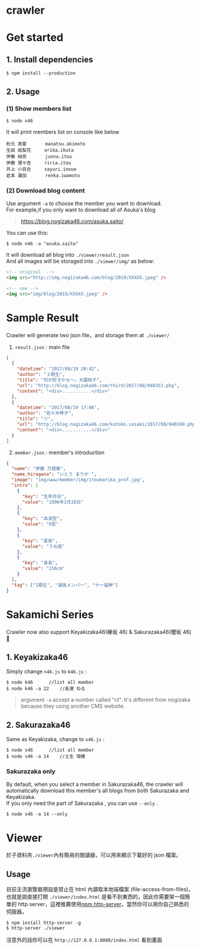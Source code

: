 # crawler

# Get started

## 1. Install dependencies

```
$ npm install --production
```

## 2. Usage

### (1) Show members list

```
$ node n46
```

It will print members list on console like below

```
秋元 真夏       manatsu.akimoto
生田 絵梨花     erika.ikuta
伊藤 純奈       junna.itou
伊藤 理々杏     riria.itou
井上 小百合     sayuri.inoue
岩本 蓮加       renka.iwamoto
```

### (2) Download blog content

Use argument `-a` to choose the member you want to download.  
For example,if you only want to download all of Asuka's blog

> https://blog.nogizaka46.com/asuka.saito/

You can use this:

```
$ node n46 -a "asuka.saito"
```

It will download all blog into `./viewer/result.json`  
And all images will be storaged into `./viewer/img/` as below:

```html
<!-- original  -->
<img src="http://img.nogizaka46.com/blog/2019/XXXXX.jpeg" />

<!-- new -->
<img src="img/blog/2019/XXXXX.jpeg" />
```

# Sample Result

Crawler will generate two json file，and storage them at `./viewer/`

1. `result.json` : main file

```json
[
  {
    "datetime": "2017/08/19 20:42",
    "author": "３期生",
    "title": "何が好きかな〜。大園桃子",
    "url": "http://blog.nogizaka46.com/third/2017/08/040351.php",
    "content": "<div>...........</div>"
  },
  {
    "datetime": "2017/08/19 17:06",
    "author": "佐々木琴子",
    "title": "ツ",
    "url": "http://blog.nogizaka46.com/kotoko.sasaki/2017/08/040349.php",
    "content": "<div>...........</div>"
  }
]
```

2. `member.json` : member's introduction

```json
{
  "name": "伊藤 万理華",
  "name_hiragana": "いとう まりか ",
  "image": "img/www/member/img/itoumarika_prof.jpg",
  "intro": [
    {
      "key": "生年月日",
      "value": "1996年2月20日"
    },
    {
      "key": "血液型",
      "value": "O型"
    },
    {
      "key": "星座",
      "value": "うお座"
    },
    {
      "key": "身長",
      "value": "156cm"
    }
  ],
  "tag": ["1期生", "選抜メンバー", "十一福神"]
}
```

# Sakamichi Series

Crawler now also support Keyakizaka46(欅坂 46) & Sakurazaka46(櫻坂 46) 🎉

## 1. Keyakizaka46

Simply change `n46.js` to `k46.js` :

```
$ node k46 		//list all member
$ node k46 -a 22	//長濱 ねる
```

> argument `-a` accept a number called "ct". It's different from nogizaka because they using another CMS website.

## 2. Sakurazaka46

Same as Keyakizaka, change to `s46.js` :

```
$ node s46 		//list all member
$ node s46 -a 14	//土生 瑞穂
```

### Sakurazaka only

By default, when you select a member in Sakurazaka46, the crawler will automatically download this member's all blogs from both Sakurazaka and Keyakizaka.  
If you only need the part of Sakurazaka , you can use `--only` .

```
$ node s46 -a 14 --only
```

# Viewer

於子資料夾`./viewer`內有簡易的閱讀器，可以用來顯示下載好的 json 檔案。

## Usage

目前主流瀏覽器預設是禁止在 html 內讀取本地端檔案 (file-access-from-files)，也就是說直接打開 `./viewer/index.html` 是看不到東西的，因此你需要架一個簡單的 http server，這裡推薦使用[npm http-server](https://www.npmjs.com/package/http-server)，當然你可以用你自己熟悉的伺服器。

```shell
$ npm install http-server -g
$ http-server ./viewer
```

沒意外的話你可以在 `http://127.0.0.1:8080/index.html` 看到畫面

